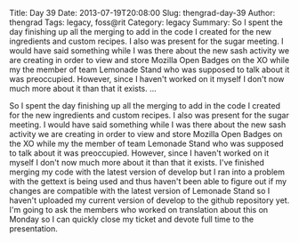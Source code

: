 Title: Day 39
Date: 2013-07-19T20:08:00
Slug: thengrad-day-39
Author: thengrad
Tags: legacy, foss@rit
Category: legacy
Summary: So I spent the day finishing up all the merging to add in the code I created for the new ingredients and custom recipes. I also was present for the sugar meeting. I would have said something while I was there about the new sash activity we are creating in order to view and store Mozilla Open Badges on the XO while my the member of team Lemonade Stand who was supposed to talk about it was preoccupied. However, since I haven't worked on it myself I don't now much more about it than that it exists. ... 

So I spent the day finishing up all the merging to add in the code I created
for the new ingredients and custom recipes. I also was present for the sugar
meeting. I would have said something while I was there about the new sash
activity we are creating in order to view and store Mozilla Open Badges on the
XO while my the member of team Lemonade Stand who was supposed to talk about
it was preoccupied. However, since I haven't worked on it myself I don't now
much more about it than that it exists. I've finished merging my code with the
latest version of develop but I ran into a problem with the gettext is being
used and thus haven't been able to figure out if my changes are compatible
with the latest version of Lemonade Stand so I haven't uploaded my current
version of develop to the github repository yet. I'm going to ask the members
who worked on translation about this on Monday so I can quickly close my
ticket and devote full time to the presentation.

